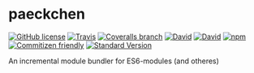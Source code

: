 # paeckchen

[![GitHub license](https://img.shields.io/github/license/KnisterPeter/paeckchen.svg)]()
[![Travis](https://img.shields.io/travis/KnisterPeter/paeckchen.svg)](https://travis-ci.org/KnisterPeter/paeckchen)
[![Coveralls branch](https://img.shields.io/coveralls/KnisterPeter/paeckchen/master.svg)](https://coveralls.io/github/KnisterPeter/paeckchen)
[![David](https://img.shields.io/david/KnisterPeter/paeckchen.svg)](https://david-dm.org/KnisterPeter/paeckchen)
[![David](https://img.shields.io/david/dev/KnisterPeter/paeckchen.svg)](https://david-dm.org/KnisterPeter/paeckchen#info=devDependencies&view=table)
[![npm](https://img.shields.io/npm/v/paeckchen.svg)](https://www.npmjs.com/package/paeckchen)
[![Commitizen friendly](https://img.shields.io/badge/commitizen-friendly-brightgreen.svg)](http://commitizen.github.io/cz-cli/)
[![Standard Version](https://img.shields.io/badge/release-standard%20version-brightgreen.svg)](https://github.com/conventional-changelog/standard-version)

An incremental module bundler for ES6-modules (and otheres)

